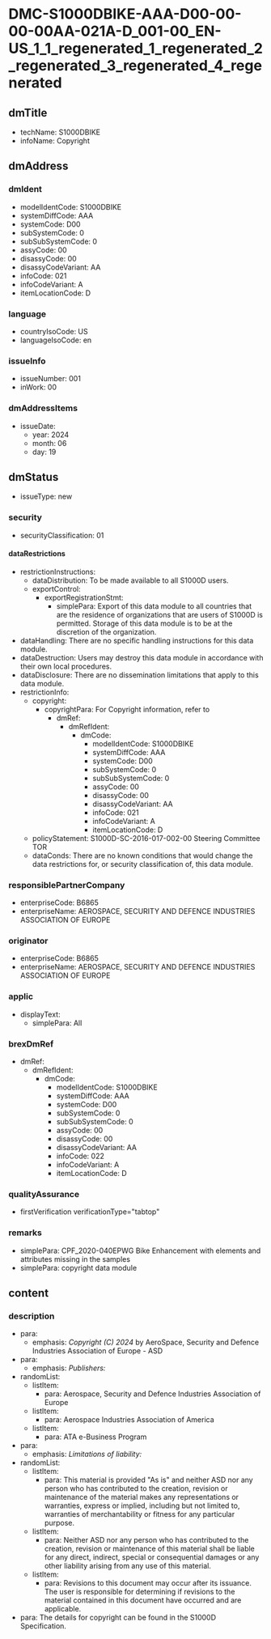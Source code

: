 # DMC-S1000DBIKE-AAA-D00-00-00-00AA-021A-D_001-00_EN-US_1_1_regenerated_1_regenerated_2_regenerated_3_regenerated_4_regenerated

## dmTitle

*   techName: S1000DBIKE
*   infoName: Copyright

## dmAddress

### dmIdent

*   modelIdentCode: S1000DBIKE
*   systemDiffCode: AAA
*   systemCode: D00
*   subSystemCode: 0
*   subSubSystemCode: 0
*   assyCode: 00
*   disassyCode: 00
*   disassyCodeVariant: AA
*   infoCode: 021
*   infoCodeVariant: A
*   itemLocationCode: D

### language

*   countryIsoCode: US
*   languageIsoCode: en

### issueInfo

*   issueNumber: 001
*   inWork: 00

### dmAddressItems

*   issueDate:
    *   year: 2024
    *   month: 06
    *   day: 19

## dmStatus

*   issueType: new

### security

*   securityClassification: 01

#### dataRestrictions

*   restrictionInstructions:
    *   dataDistribution: To be made available to all S1000D users.
    *   exportControl:
        *   exportRegistrationStmt:
            *   simplePara: Export of this data module to all countries that are the residence of organizations that are users of S1000D is permitted. Storage of this data module is to be at the discretion of the organization.
*   dataHandling: There are no specific handling instructions for this data module.
*   dataDestruction: Users may destroy this data module in accordance with their own local procedures.
*   dataDisclosure: There are no dissemination limitations that apply to this data module.
*   restrictionInfo:
    *   copyright:
        *   copyrightPara: For Copyright information, refer to 
            *   dmRef:
                *   dmRefIdent:
                    *   dmCode:
                        *   modelIdentCode: S1000DBIKE
                        *   systemDiffCode: AAA
                        *   systemCode: D00
                        *   subSystemCode: 0
                        *   subSubSystemCode: 0
                        *   assyCode: 00
                        *   disassyCode: 00
                        *   disassyCodeVariant: AA
                        *   infoCode: 021
                        *   infoCodeVariant: A
                        *   itemLocationCode: D
    *   policyStatement: S1000D-SC-2016-017-002-00 Steering Committee TOR
    *   dataConds: There are no known conditions that would change the data restrictions for, or security classification of, this data module.

### responsiblePartnerCompany

*   enterpriseCode: B6865
*   enterpriseName: AEROSPACE, SECURITY AND DEFENCE INDUSTRIES ASSOCIATION OF EUROPE

### originator

*   enterpriseCode: B6865
*   enterpriseName: AEROSPACE, SECURITY AND DEFENCE INDUSTRIES ASSOCIATION OF EUROPE

### applic

*   displayText:
    *   simplePara: All

### brexDmRef

*   dmRef:
    *   dmRefIdent:
        *   dmCode:
            *   modelIdentCode: S1000DBIKE
            *   systemDiffCode: AAA
            *   systemCode: D00
            *   subSystemCode: 0
            *   subSubSystemCode: 0
            *   assyCode: 00
            *   disassyCode: 00
            *   disassyCodeVariant: AA
            *   infoCode: 022
            *   infoCodeVariant: A
            *   itemLocationCode: D

### qualityAssurance

*   firstVerification verificationType="tabtop"

### remarks

*   simplePara: CPF_2020-040EPWG Bike Enhancement with elements and attributes missing in the samples
*   simplePara: copyright data module

## content

### description

*   para:
    *   emphasis: *Copyright (C) 2024* by AeroSpace, Security and Defence Industries Association of Europe - ASD
*   para:
    *   emphasis: *Publishers:*
*   randomList:
    *   listItem:
        *   para: Aerospace, Security and Defence Industries Association of Europe
    *   listItem:
        *   para: Aerospace Industries Association of America
    *   listItem:
        *   para: ATA e-Business Program
*   para:
    *   emphasis: *Limitations of liability:*
*   randomList:
    *   listItem:
        *   para: This material is provided "As is" and neither ASD nor any person who has contributed to the creation, revision or maintenance of the material makes any representations or warranties, express or implied, including but not limited to, warranties of merchantability or fitness for any particular purpose.
    *   listItem:
        *   para: Neither ASD nor any person who has contributed to the creation, revision or maintenance of this material shall be liable for any direct, indirect, special or consequential damages or any other liability arising from any use of this material.
    *   listItem:
        *   para: Revisions to this document may occur after its issuance. The user is responsible for determining if revisions to the material contained in this document have occurred and are applicable.
*   para: The details for copyright can be found in the S1000D Specification.